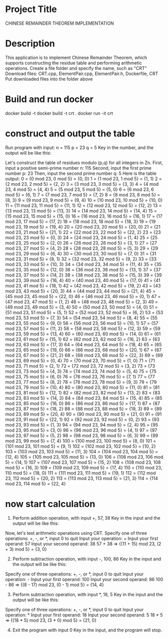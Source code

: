 # Project Title
CHINESE REMAINDER THEOREM IMPLEMENTATION

# Description
This application is to implement Chinese Remainder Theorem, which supports constructing the residue table and performing arithmetic operations.
Create a file folder and specify the name, such as "CRT"
Download files: CRT.cpp, ElementPair.cpp, ElementPair.h, Dockerfile, CRT
Put downloaded files into the folder above

# Build and run docker
docker build -t docker build -t crt .
docker run -it crt

# construct and output the table
Run program with input: n = 115 p = 23 q = 5
Key in the number, and the output will be like this:

Let's construct the table of residues modulo (p,q) for all integers in Zn.
First, input a positive semi-prime number n: 115
Second, input the first prime number p: 23
Then, input the second prime number q: 5
Here is the table output:
0 = {0 mod 23, 0 mod 5} = {0, 0}
1 = {1 mod 23, 1 mod 5} = {1, 1}
2 = {2 mod 23, 2 mod 5} = {2, 2}
3 = {3 mod 23, 3 mod 5} = {3, 3}
4 = {4 mod 23, 4 mod 5} = {4, 4}
5 = {5 mod 23, 5 mod 5} = {5, 0}
6 = {6 mod 23, 6 mod 5} = {6, 1}
7 = {7 mod 23, 7 mod 5} = {7, 2}
8 = {8 mod 23, 8 mod 5} = {8, 3}
9 = {9 mod 23, 9 mod 5} = {9, 4}
10 = {10 mod 23, 10 mod 5} = {10, 0}
11 = {11 mod 23, 11 mod 5} = {11, 1}
12 = {12 mod 23, 12 mod 5} = {12, 2}
13 = {13 mod 23, 13 mod 5} = {13, 3}
14 = {14 mod 23, 14 mod 5} = {14, 4}
15 = {15 mod 23, 15 mod 5} = {15, 0}
16 = {16 mod 23, 16 mod 5} = {16, 1}
17 = {17 mod 23, 17 mod 5} = {17, 2}
18 = {18 mod 23, 18 mod 5} = {18, 3}
19 = {19 mod 23, 19 mod 5} = {19, 4}
20 = {20 mod 23, 20 mod 5} = {20, 0}
21 = {21 mod 23, 21 mod 5} = {21, 1}
22 = {22 mod 23, 22 mod 5} = {22, 2}
23 = {23 mod 23, 23 mod 5} = {0, 3}
24 = {24 mod 23, 24 mod 5} = {1, 4}
25 = {25 mod 23, 25 mod 5} = {2, 0}
26 = {26 mod 23, 26 mod 5} = {3, 1}
27 = {27 mod 23, 27 mod 5} = {4, 2}
28 = {28 mod 23, 28 mod 5} = {5, 3}
29 = {29 mod 23, 29 mod 5} = {6, 4}
30 = {30 mod 23, 30 mod 5} = {7, 0}
31 = {31 mod 23, 31 mod 5} = {8, 1}
32 = {32 mod 23, 32 mod 5} = {9, 2}
33 = {33 mod 23, 33 mod 5} = {10, 3}
34 = {34 mod 23, 34 mod 5} = {11, 4}
35 = {35 mod 23, 35 mod 5} = {12, 0}
36 = {36 mod 23, 36 mod 5} = {13, 1}
37 = {37 mod 23, 37 mod 5} = {14, 2}
38 = {38 mod 23, 38 mod 5} = {15, 3}
39 = {39 mod 23, 39 mod 5} = {16, 4}
40 = {40 mod 23, 40 mod 5} = {17, 0}
41 = {41 mod 23, 41 mod 5} = {18, 1}
42 = {42 mod 23, 42 mod 5} = {19, 2}
43 = {43 mod 23, 43 mod 5} = {20, 3}
44 = {44 mod 23, 44 mod 5} = {21, 4}
45 = {45 mod 23, 45 mod 5} = {22, 0}
46 = {46 mod 23, 46 mod 5} = {0, 1}
47 = {47 mod 23, 47 mod 5} = {1, 2}
48 = {48 mod 23, 48 mod 5} = {2, 3}
49 = {49 mod 23, 49 mod 5} = {3, 4}
50 = {50 mod 23, 50 mod 5} = {4, 0}
51 = {51 mod 23, 51 mod 5} = {5, 1}
52 = {52 mod 23, 52 mod 5} = {6, 2}
53 = {53 mod 23, 53 mod 5} = {7, 3}
54 = {54 mod 23, 54 mod 5} = {8, 4}
55 = {55 mod 23, 55 mod 5} = {9, 0}
56 = {56 mod 23, 56 mod 5} = {10, 1}
57 = {57 mod 23, 57 mod 5} = {11, 2}
58 = {58 mod 23, 58 mod 5} = {12, 3}
59 = {59 mod 23, 59 mod 5} = {13, 4}
60 = {60 mod 23, 60 mod 5} = {14, 0}
61 = {61 mod 23, 61 mod 5} = {15, 1}
62 = {62 mod 23, 62 mod 5} = {16, 2}
63 = {63 mod 23, 63 mod 5} = {17, 3}
64 = {64 mod 23, 64 mod 5} = {18, 4}
65 = {65 mod 23, 65 mod 5} = {19, 0}
66 = {66 mod 23, 66 mod 5} = {20, 1}
67 = {67 mod 23, 67 mod 5} = {21, 2}
68 = {68 mod 23, 68 mod 5} = {22, 3}
69 = {69 mod 23, 69 mod 5} = {0, 4}
70 = {70 mod 23, 70 mod 5} = {1, 0}
71 = {71 mod 23, 71 mod 5} = {2, 1}
72 = {72 mod 23, 72 mod 5} = {3, 2}
73 = {73 mod 23, 73 mod 5} = {4, 3}
74 = {74 mod 23, 74 mod 5} = {5, 4}
75 = {75 mod 23, 75 mod 5} = {6, 0}
76 = {76 mod 23, 76 mod 5} = {7, 1}
77 = {77 mod 23, 77 mod 5} = {8, 2}
78 = {78 mod 23, 78 mod 5} = {9, 3}
79 = {79 mod 23, 79 mod 5} = {10, 4}
80 = {80 mod 23, 80 mod 5} = {11, 0}
81 = {81 mod 23, 81 mod 5} = {12, 1}
82 = {82 mod 23, 82 mod 5} = {13, 2}
83 = {83 mod 23, 83 mod 5} = {14, 3}
84 = {84 mod 23, 84 mod 5} = {15, 4}
85 = {85 mod 23, 85 mod 5} = {16, 0}
86 = {86 mod 23, 86 mod 5} = {17, 1}
87 = {87 mod 23, 87 mod 5} = {18, 2}
88 = {88 mod 23, 88 mod 5} = {19, 3}
89 = {89 mod 23, 89 mod 5} = {20, 4}
90 = {90 mod 23, 90 mod 5} = {21, 0}
91 = {91 mod 23, 91 mod 5} = {22, 1}
92 = {92 mod 23, 92 mod 5} = {0, 2}
93 = {93 mod 23, 93 mod 5} = {1, 3}
94 = {94 mod 23, 94 mod 5} = {2, 4}
95 = {95 mod 23, 95 mod 5} = {3, 0}
96 = {96 mod 23, 96 mod 5} = {4, 1}
97 = {97 mod 23, 97 mod 5} = {5, 2}
98 = {98 mod 23, 98 mod 5} = {6, 3}
99 = {99 mod 23, 99 mod 5} = {7, 4}
100 = {100 mod 23, 100 mod 5} = {8, 0}
101 = {101 mod 23, 101 mod 5} = {9, 1}
102 = {102 mod 23, 102 mod 5} = {10, 2}
103 = {103 mod 23, 103 mod 5} = {11, 3}
104 = {104 mod 23, 104 mod 5} = {12, 4}
105 = {105 mod 23, 105 mod 5} = {13, 0}
106 = {106 mod 23, 106 mod 5} = {14, 1}
107 = {107 mod 23, 107 mod 5} = {15, 2}
108 = {108 mod 23, 108 mod 5} = {16, 3}
109 = {109 mod 23, 109 mod 5} = {17, 4}
110 = {110 mod 23, 110 mod 5} = {18, 0}
111 = {111 mod 23, 111 mod 5} = {19, 1}
112 = {112 mod 23, 112 mod 5} = {20, 2}
113 = {113 mod 23, 113 mod 5} = {21, 3}
114 = {114 mod 23, 114 mod 5} = {22, 4}

# now start calculation
1) Perform addition operation, with input +, 57, 38
Key in the input and the output will be like this:

Now, let's test arithmetic operations using CRT.
Specify one of three operations: +, -, or *, input 0 to quit
Input your operation: +
Input your first operand: 57
Input your second operand: 38
57 + 38 => {(11 + 15) mod 23, (2 + 3) mod 5} = {3, 0}  

2) Perform subtraction operation, with input -, 100, 86
Key in the input and the output will be like this:

Specify one of three operations: +, -, or *, input 0 to quit
Input your operation: -
Input your first operand: 100
Input your second operand: 86
100 - 86 => {(8 - 17) mod 23, (0 - 1) mod 5} = {14, 4}  

3) Perform subtraction operation, with input *, 18, 5
Key in the input and the output will be like this:

Specify one of three operations: +, -, or *, input 0 to quit
Input your operation: *
Input your first operand: 18
Input your second operand: 5
18 * 5 => {(18 * 5) mod 23, (3 * 0) mod 5} = {21, 0} 

4) Exit the program with input 0
Key in the input, and the program will stop.

